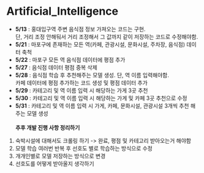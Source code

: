 # Artificial_Intelligence

- <b>5/13</b> : 홍대입구역 주변 음식점 정보 가져오는 코드는 구현. <br> 단, 거리 조정 안해둬서 거리 조정해서 그 값까지 같이 저장하는 코드로 수정해야함.
- <b>5/21</b> : 마포구에 존재하는 모든 역(카페, 관광시설, 문화시설, 주차장, 음식점) 데이터 축척
- <b>5/22</b> : 마포구 모든 역 음식점 데이터에 평점 추가
- <b>5/27</b> : 음식점 데이터 평점 중복 삭제
- <b>5/28</b> : 음식점 학습 후 추천해주는 모델 생성. 단, 역 이름 입력해야함. <br> 카페 데이터에 평점 추가하는 코드 생성 및 평점 데이터 추가
- <b>5/29</b> : 카테고리 및 역 이름 입력 시 해당하는 가게 3곳 추천
- <b>5/30</b> : 카테고리 및 역 이름 입력 시 해당하는 가게 및 카페 3곳 추천으로 수정
- <b>5/31</b> : 카테고리 및 역 이름 입력 시 가게, 카페, 문화시설, 관광시설 3개씩 추천 해주는 모델 생성
  <br>
  <br>
  **추후 개발 진행 사항 정리하기**<br>

1. 숙박시설에 대해서도 크롤링 하기 -> 완료, 평점 및 카테고리 받아오는거 해야함
2. 모델 학습 여러번 반복 후 선호도 별로 학습하는 방식으로 수정
3. 개개인별로 모델 저장하는 방식으로 변경
4. 선호도를 어떻게 받아올지 생각하기
